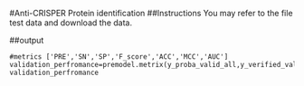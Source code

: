 #Anti-CRISPER Protein identification
##Instructions
You may refer to the file test data and download the data.


##output

```
#metrics ['PRE','SN','SP','F_score','ACC','MCC','AUC']
validation_perfromance=premodel.metrix(y_proba_valid_all,y_verified_valid_all)
validation_perfromance
```
